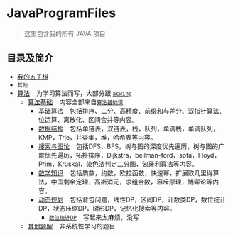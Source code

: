 # JavaProgramFiles

> 这里包含我的所有 JAVA 项目

## 目录及简介

- [我的五子棋](src/BackgammonProgram)
- `其他`
- [算法](src/Algorithm) &#x2002; 为学习算法而写，大部分跟 [`acwing`](https://www.acwing.com/)
    - [算法基础](src/Algorithm/AlgorithmBasicCourse) &#x2002;
      内容全部来自[`算法基础课`](https://www.acwing.com/activity/content/11/)
        - [基础算法](src/Algorithm/AlgorithmBasicCourse/BasicAlgorithms) &#x2002;
          包括排序、二分、高精度、前缀和与差分、双指针算法、位运算、离散化、区间合并等内容。
        - [数据结构](src/Algorithm/AlgorithmBasicCourse/DataStructure) &#x2002;
          包括单链表，双链表，栈，队列，单调栈，单调队列，KMP，Trie，并查集，堆，哈希表等内容。
        - [搜索与图论](src/Algorithm/AlgorithmBasicCourse/SearchAndGraphTheory) &#x2002;
          包括DFS，BFS，树与图的深度优先遍历，树与图的广度优先遍历，拓扑排序，Dijkstra，bellman-ford，spfa，Floyd，Prim，Kruskal，染色法判定二分图，匈牙利算法等内容。
        - [数学知识](src/Algorithm/AlgorithmBasicCourse/MathematicalKnowledge) &#x2002;
          包括质数，约数，欧拉函数，快速幂，扩展欧几里得算法，中国剩余定理，高斯消元，求组合数，容斥原理，博弈论等内容。
        - [动态规划](src/Algorithm/AlgorithmBasicCourse/DynamicProgramming) &#x2002;
          包括背包问题，线性DP，区间DP，计数类DP，数位统计DP，状态压缩DP，树形DP，记忆化搜索等内容。
            - [`数位统计DP`](https://www.acwing.com/activity/content/problem/content/1009/) &#x2002; 写起来太麻烦，没写
    - [其他题解](src/Algorithm/OtherProblemSolving) &#x2002; 非系统性学习的题目